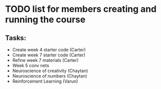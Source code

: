 # TODO list for members creating and running the course

## Tasks:

- Create week 4 starter code (Carter)
- Create week 7 starter code (Carter)
- Refine week 7 materials (Carter)
- Week 5 conv nets
- Neuroscience of creativity (Chaytan)
- Neuroscience of numbers (Chaytan)
- Reinforcement Learning (Varun)

